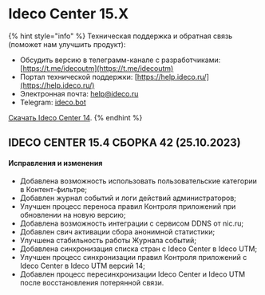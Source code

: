 # Ideco Center 15.Х

{% hint style="info" %}
Техническая поддержка и обратная связь (поможет нам улучшить продукт):
* Обсудить версию в телеграмм-канале с разработчиками: [https://t.me/idecoutm](https://t.me/idecoutm)
* Портал технической поддержки: [https://help.ideco.ru/](https://help.ideco.ru/)
* Электронная почта: help@ideco.ru
* Telegram: [ideco.bot](https://telegram.im/@ideco_support_bot)

[Скачать Ideco Center 14](https://my.ideco.ru/). 
{% endhint %}

## IDECO CENTER 15.4 СБОРКА 42 (25.10.2023)

#### Исправления и изменения

* Добавлена возможность использовать пользовательские категории в Контент-фильтре;
* Добавлен журнал событий и логи действий администраторов;
* Улучшен процесс переноса правил Контроля приложений при обновлении на новую версию;
* Добавлена возможность интеграции с сервисом DDNS от nic.ru;
* Добавлен свич активации сбора анонимной статистики;
* Улучшена стабильность работы Журнала событий;
* Добавлена синхронизация списка стран с Ideco Center в Ideco UTM;
* Улучшен процесс синхронизации правил Контроля приложений с Ideco Center в Ideco UTM версий 14;
* Добавлен процесс пересинхронизации Ideco Center и Ideco UTM после восстановления потерянной связи.
